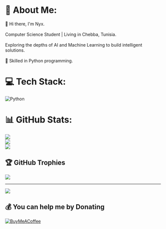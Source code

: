 # 💫 About Me:
👋 Hi there, I'm Nyx.<br><br>Computer Science Student | Living in Chebba, Tunisia.<br><br>Exploring the depths of AI and Machine Learning to build intelligent solutions.<br><br>🐍 Skilled in Python programming.


# 💻 Tech Stack:
![Python](https://img.shields.io/badge/python-3670A0?style=for-the-badge&logo=python&logoColor=ffdd54)
# 📊 GitHub Stats:
![](https://github-readme-stats.vercel.app/api?username=Rebelforce7&theme=dark&hide_border=true&include_all_commits=false&count_private=false)<br/>
![](https://github-readme-streak-stats.herokuapp.com/?user=Rebelforce7&theme=dark&hide_border=true)<br/>
![](https://github-readme-stats.vercel.app/api/top-langs/?username=Rebelforce7&theme=dark&hide_border=true&include_all_commits=false&count_private=false&layout=compact)

## 🏆 GitHub Trophies
![](https://github-profile-trophy.vercel.app/?username=Rebelforce7&theme=radical&no-frame=false&no-bg=true&margin-w=4)

---
[![](https://visitcount.itsvg.in/api?id=Rebelforce7&icon=0&color=0)](https://visitcount.itsvg.in)

  ## 💰 You can help me by Donating
  [![BuyMeACoffee](https://img.shields.io/badge/Buy%20Me%20a%20Coffee-ffdd00?style=for-the-badge&logo=buy-me-a-coffee&logoColor=black)](https://buymeacoffee.com/https://www.buymeacoffee.com/rebelforce) 

  
<!-- Proudly created with GPRM ( https://gprm.itsvg.in ) -->